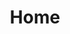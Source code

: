---
containerclass: home
home: true
icon: home
title: Home
heroImage: /images/hero.png
heroText: Ayanime.id
tagline: Nonton Streaming Anime Terbaru Sub Indo Kualitas HD dan Full HD
bgimage: #setimagelight
bgimagedark: #setimagedark
bgimagestyle:
  background-attachment: fixed
actions:
  - text: Cek New Release!
    link: /pages/anime-gallery.html
    icon: arrow-up
    type: primary
  - text: About us
    link: /portfolio.html
    icon: info-circle
    type: secondary
highlights:
  - header: Stream Anime Kesukaan Kamu
    description: Tersedia Banyak Kualitas Stream 480p, 720p, 1080p
    image: #image
    bgimage: #bgimage
    bgimageDark: #bgimagedark
    bgimageStyle:
      background-repeat: repeat
      background-size: initial
    features:
      - title: Subtitle
        details: Sub indo dong tentunya!
      - title: Download
        details: Gratis, Resolusi SD, HD, FHD
      - title: Update
        details: Update Setiap Hari
---